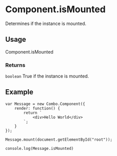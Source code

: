 # Component.isMounted

Determines if the instance is mounted.

## Usage

Component.isMounted

### Returns

`boolean` True if the instance is mounted.

## Example

	var Message = new Combo.Component({
		render: function() {
			return `
				<div>Hello World</div>
			`;
		}
	});

	Message.mount(document.getElementById("root"));

	console.log(Message.isMounted)
